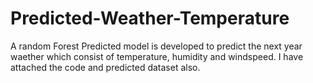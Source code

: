# Predicted-Weather-Temperature

A random Forest Predicted model is developed to predict the next year waether which consist of temperature, humidity and windspeed. I have attached the code and predicted dataset also.
